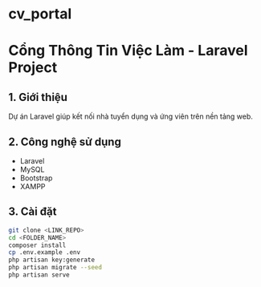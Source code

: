 # cv_portal
# Cổng Thông Tin Việc Làm - Laravel Project  

## 1. Giới thiệu  
Dự án Laravel giúp kết nối nhà tuyển dụng và ứng viên trên nền tảng web.  

## 2. Công nghệ sử dụng  
- Laravel  
- MySQL  
- Bootstrap  
- XAMPP  

## 3. Cài đặt  
```sh
git clone <LINK_REPO>
cd <FOLDER_NAME>
composer install
cp .env.example .env
php artisan key:generate
php artisan migrate --seed
php artisan serve
